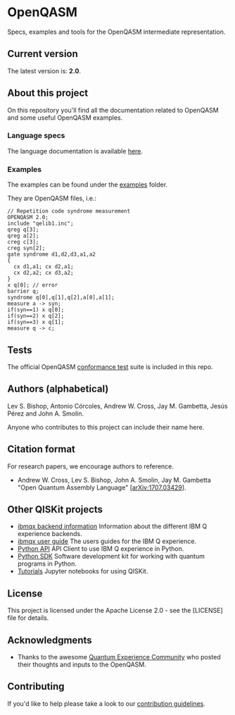 # OpenQASM

Specs, examples and tools for the OpenQASM intermediate representation.

## Current version

The latest version is: __2.0__.

## About this project

On this repository you'll find all the documentation related to OpenQASM and some useful OpenQASM examples.

### Language specs

The language documentation is available [here](specs/qasm.rst).

### Examples

The examples can be found under the [examples](examples) folder.

They are OpenQASM files, i.e.:

```text
// Repetition code syndrome measurement
OPENQASM 2.0;
include "qelib1.inc";
qreg q[3];
qreg a[2];
creg c[3];
creg syn[2];
gate syndrome d1,d2,d3,a1,a2
{
  cx d1,a1; cx d2,a1;
  cx d2,a2; cx d3,a2;
}
x q[0]; // error
barrier q;
syndrome q[0],q[1],q[2],a[0],a[1];
measure a -> syn;
if(syn==1) x q[0];
if(syn==2) x q[2];
if(syn==3) x q[1];
measure q -> c;
```

## Tests

The official OpenQASM [conformance test](contributing.md#tests) suite is included in this repo.

## Authors (alphabetical)

Lev S. Bishop, Antonio Córcoles, Andrew W. Cross, Jay M. Gambetta, Jesús Pérez and John A. Smolin.

Anyone who contributes to this project can include their name here.

## Citation format

For research papers, we encourage authors to reference.

* Andrew W. Cross, Lev S. Bishop, John A. Smolin, Jay M. Gambetta "Open Quantum Assembly Language" [[arXiv:1707.03429]](https://arxiv.org/abs/1707.03429).

## Other QISKit projects

* [ibmqx backend information](https://github.com/QISKit/ibmqx-backend-information) Information about the different IBM Q experience backends.
* [ibmqx user guide](https://github.com/QISKit/ibmqx-user-guides) The users guides for the IBM Q experience.
* [Python API](https://github.com/QISKit/qiskit-api-py) API Client to use IBM Q experience in Python.
* [Python SDK](https://github.com/QISKit/qiskit-sdk-py) Software development kit for working with quantum programs in Python.
* [Tutorials](https://github.com/QISKit/qiskit-tutorial) Jupyter notebooks for using QISKit.

## License

This project is licensed under the Apache License 2.0 - see the [LICENSE] file for details.

## Acknowledgments

* Thanks to the awesome [Quantum Experience Community](https://quantumexperience.ng.bluemix.net) who posted their thoughts and inputs to the OpenQASM.

## Contributing

If you'd like to help please take a look to our [contribution guidelines](contributing.md).
